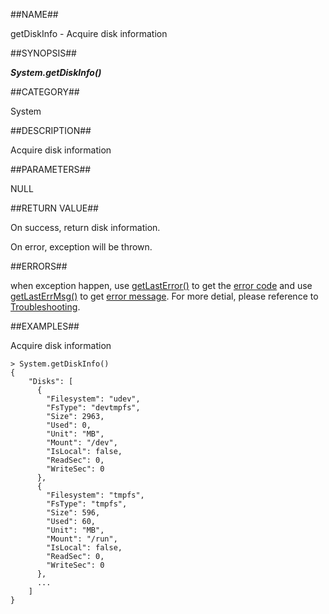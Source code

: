 
##NAME##

getDiskInfo - Acquire disk information

##SYNOPSIS##

***System.getDiskInfo()***

##CATEGORY##

System

##DESCRIPTION##

Acquire disk information

##PARAMETERS##

NULL

##RETURN VALUE##

On success, return disk information.

On error, exception will be thrown.

##ERRORS##

when exception happen, use [getLastError()](manual/Manual/Sequoiadb_command/Global/getLastError.md) to get the [error code](manual/Manual/Sequoiadb_error_code.md)  and use [getLastErrMsg()](manual/Manual/Sequoiadb_command/Global/getLastErrMsg.md) to get [error message](manual/Manual/Sequoiadb_command/Global/getLastErrMsg.md). For more detial, please  reference to [Troubleshooting](manual/FAQ/faq_sdb.md).

##EXAMPLES##

Acquire disk information

```lang-javascript
> System.getDiskInfo()
{
    "Disks": [
      {
        "Filesystem": "udev",
        "FsType": "devtmpfs",
        "Size": 2963,
        "Used": 0,
        "Unit": "MB",
        "Mount": "/dev",
        "IsLocal": false,
        "ReadSec": 0,
        "WriteSec": 0
      },
      {
        "Filesystem": "tmpfs",
        "FsType": "tmpfs",
        "Size": 596,
        "Used": 60,
        "Unit": "MB",
        "Mount": "/run",
        "IsLocal": false,
        "ReadSec": 0,
        "WriteSec": 0
      },
      ...
    ]
}
```